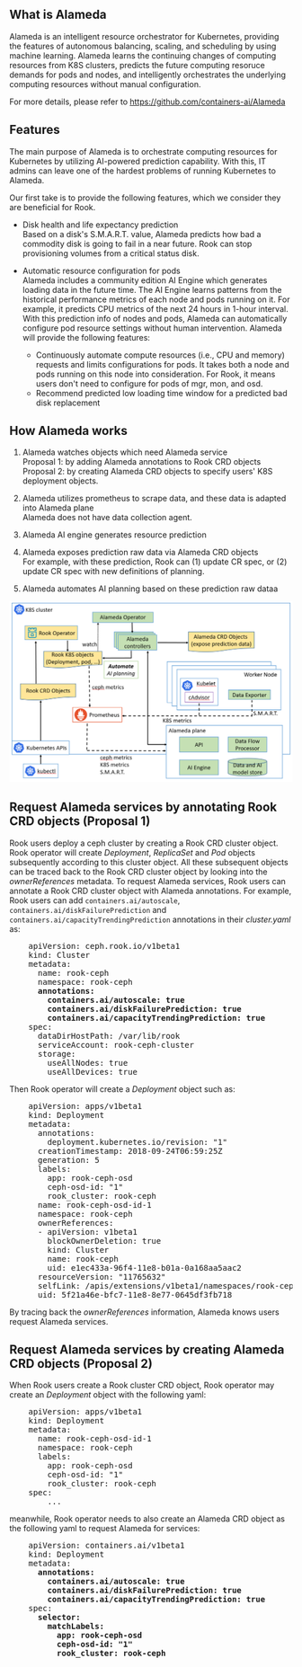 ## What is Alameda

Alameda is an intelligent resource orchestrator for Kubernetes, providing the features of autonomous balancing, scaling, and scheduling by using machine learning. Alameda learns the continuing changes of computing resources from K8S clusters, predicts the future computing resoruce demands for pods and nodes, and intelligently orchestrates the underlying computing resources without manual configuration.

For more details, please refer to https://github.com/containers-ai/Alameda

## Features

The main purpose of Alameda is to orchestrate computing resources for Kubernetes by utilizing AI-powered prediction capability. With this, IT admins can leave one of the hardest problems of running Kubernetes to Alameda. 

Our first take is to provide the following features, which we consider they are beneficial for Rook. 
- Disk health and life expectancy prediction  
    Based on a disk's S.M.A.R.T. value, Alameda predicts how bad a commodity disk is going to fail in a near future. Rook can stop provisioning volumes from a critical status disk.
    
- Automatic resource configuration for pods  
    Alameda includes a community edition AI Engine which generates loading data in the future time. The AI Engine learns patterns from the historical performance metrics of each node and pods running on it. For example, it predicts CPU metrics of the next 24 hours in 1-hour interval. With this prediction info of nodes and pods, Alameda can automatically configure pod resource settings without human intervention. Alameda will provide the following features:

    - Continuously automate compute resources (i.e., CPU and memory) requests and limits configurations for pods. It takes both a node and pods running on this node into consideration. For Rook, it means users don't need to configure for pods of mgr, mon, and osd.
    - Recommend predicted low loading time window for a predicted bad disk replacement

## How Alameda works

1. Alameda watches objects which need Alameda service  
Proposal 1: by adding Alameda annotations to Rook CRD objects  
Proposal 2: by creating Alameda CRD objects to specify users' K8S deployment objects.

2. Alameda utilizes prometheus to scrape data, and these data is adapted into Alameda plane  
Alameda does not have data collection agent.

3. Alameda AI engine generates resource prediction  

4. Alameda exposes prediction raw data via Alameda CRD objects  
For example, with these prediction, Rook can (1) update CR spec, or (2) update CR spec with new definitions of planning.

5. Alameda automates AI planning based on these prediction raw dataa  


![work_flow](./Alameda_work_with_Rook.png)

## Request Alameda services by annotating Rook CRD objects (Proposal 1)

Rook users deploy a ceph cluster by creating a Rook CRD cluster object. Rook operator will create _Deployment_, _ReplicaSet_ and _Pod_ objects subsequently according to this cluster object. All these subsequent objects can be traced back to the Rook CRD cluster object by looking into the _ownerReferences_ metadata. To request Alameda services, Rook users can annotate a Rook CRD cluster object with Alameda annotations. For example, Rook users can add ```containers.ai/autoscale```, ```containers.ai/diskFailurePrediction``` and ```containers.ai/capacityTrendingPrediction``` annotations in their *cluster.yaml* as:
<pre>
    apiVersion: ceph.rook.io/v1beta1
    kind: Cluster
    metadata:
      name: rook-ceph
      namespace: rook-ceph
      <b>annotations:
        containers.ai/autoscale: true
        containers.ai/diskFailurePrediction: true
        containers.ai/capacityTrendingPrediction: true</b>
    spec:
      dataDirHostPath: /var/lib/rook
      serviceAccount: rook-ceph-cluster
      storage:
        useAllNodes: true
        useAllDevices: true
</pre>

Then Rook operator will create a _Deployment_ object such as:
<pre>
    apiVersion: apps/v1beta1
    kind: Deployment
    metadata:
      annotations:
        deployment.kubernetes.io/revision: "1"
      creationTimestamp: 2018-09-24T06:59:25Z
      generation: 5
      labels:
        app: rook-ceph-osd
        ceph-osd-id: "1"
        rook_cluster: rook-ceph
      name: rook-ceph-osd-id-1
      namespace: rook-ceph
      ownerReferences:
      - apiVersion: v1beta1
        blockOwnerDeletion: true
        kind: Cluster
        name: rook-ceph
        uid: e1ec433a-96f4-11e8-b01a-0a168aa5aac2
      resourceVersion: "11765632"
      selfLink: /apis/extensions/v1beta1/namespaces/rook-ceph/deployments/rook-ceph-osd-id-1
      uid: 5f21a46e-bfc7-11e8-8e77-0645df3fb718
</pre>

By tracing back the _ownerReferences_ information, Alameda knows users request Alameda services.

## Request Alameda services by creating Alameda CRD objects (Proposal 2)

When Rook users create a Rook cluster CRD object, Rook operator may create an _Deployment_ object with the following yaml:
<pre>
    apiVersion: apps/v1beta1
    kind: Deployment
    metadata:
      name: rook-ceph-osd-id-1
      namespace: rook-ceph
      labels:
        app: rook-ceph-osd
        ceph-osd-id: "1"
        rook_cluster: rook-ceph
    spec:
        ...
</pre>
meanwhile, Rook operator needs to also create an Alameda CRD object as the following yaml to request Alameda for services:
<pre>
    apiVersion: containers.ai/v1beta1
    kind: Deployment
    metadata:
      <b>annotations:
        containers.ai/autoscale: true
        containers.ai/diskFailurePrediction: true
        containers.ai/capacityTrendingPrediction: true</b>
    spec:
      <b>selector:
        matchLabels:
          app: rook-ceph-osd
          ceph-osd-id: "1"
          rook_cluster: rook-ceph</b>
</pre>

